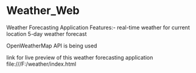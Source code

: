# Weather_Web

Weather Forecasting Application
Features:-
         real-time weather for current location
         5-day weather forecast 

OpenWeatherMap API is being used

link for live preview of this weather forecasting application file:///F:/weather/index.html
